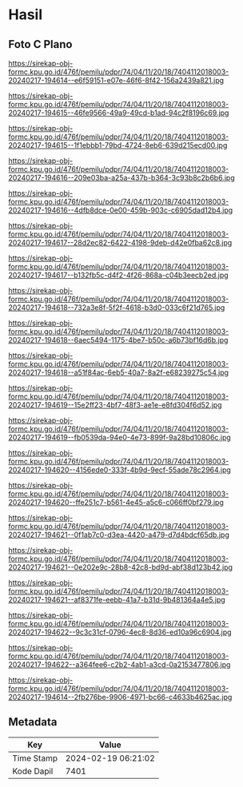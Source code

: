 # Hasil

## Foto C Plano

https://sirekap-obj-formc.kpu.go.id/476f/pemilu/pdpr/74/04/11/20/18/7404112018003-20240217-194614--e6f59151-e07e-46f6-8f42-156a2439a821.jpg

https://sirekap-obj-formc.kpu.go.id/476f/pemilu/pdpr/74/04/11/20/18/7404112018003-20240217-194615--46fe9566-49a9-49cd-b1ad-94c2f8196c69.jpg

https://sirekap-obj-formc.kpu.go.id/476f/pemilu/pdpr/74/04/11/20/18/7404112018003-20240217-194615--1f1ebbb1-79bd-4724-8eb6-639d215ecd00.jpg

https://sirekap-obj-formc.kpu.go.id/476f/pemilu/pdpr/74/04/11/20/18/7404112018003-20240217-194616--209e03ba-a25a-437b-b364-3c93b8c2b6b6.jpg

https://sirekap-obj-formc.kpu.go.id/476f/pemilu/pdpr/74/04/11/20/18/7404112018003-20240217-194616--4dfb8dce-0e00-459b-903c-c6905dad12b4.jpg

https://sirekap-obj-formc.kpu.go.id/476f/pemilu/pdpr/74/04/11/20/18/7404112018003-20240217-194617--28d2ec82-6422-4198-9deb-d42e0fba62c8.jpg

https://sirekap-obj-formc.kpu.go.id/476f/pemilu/pdpr/74/04/11/20/18/7404112018003-20240217-194617--b132fb5c-d4f2-4f26-868a-c04b3eecb2ed.jpg

https://sirekap-obj-formc.kpu.go.id/476f/pemilu/pdpr/74/04/11/20/18/7404112018003-20240217-194618--732a3e8f-5f2f-4618-b3d0-033c6f21d765.jpg

https://sirekap-obj-formc.kpu.go.id/476f/pemilu/pdpr/74/04/11/20/18/7404112018003-20240217-194618--6aec5494-1175-4be7-b50c-a6b73bf16d6b.jpg

https://sirekap-obj-formc.kpu.go.id/476f/pemilu/pdpr/74/04/11/20/18/7404112018003-20240217-194618--a51f84ac-6eb5-40a7-8a2f-e68239275c54.jpg

https://sirekap-obj-formc.kpu.go.id/476f/pemilu/pdpr/74/04/11/20/18/7404112018003-20240217-194619--15e2ff23-4bf7-48f3-ae1e-e8fd304f6d52.jpg

https://sirekap-obj-formc.kpu.go.id/476f/pemilu/pdpr/74/04/11/20/18/7404112018003-20240217-194619--fb0539da-94e0-4e73-899f-9a28bd10806c.jpg

https://sirekap-obj-formc.kpu.go.id/476f/pemilu/pdpr/74/04/11/20/18/7404112018003-20240217-194620--4156ede0-333f-4b9d-9ecf-55ade78c2964.jpg

https://sirekap-obj-formc.kpu.go.id/476f/pemilu/pdpr/74/04/11/20/18/7404112018003-20240217-194620--ffe251c7-b561-4e45-a5c6-c066ff0bf279.jpg

https://sirekap-obj-formc.kpu.go.id/476f/pemilu/pdpr/74/04/11/20/18/7404112018003-20240217-194621--0f1ab7c0-d3ea-4420-a479-d7d4bdcf65db.jpg

https://sirekap-obj-formc.kpu.go.id/476f/pemilu/pdpr/74/04/11/20/18/7404112018003-20240217-194621--0e202e9c-28b8-42c8-bd9d-abf38d123b42.jpg

https://sirekap-obj-formc.kpu.go.id/476f/pemilu/pdpr/74/04/11/20/18/7404112018003-20240217-194621--af8371fe-eebb-41a7-b31d-9b481364a4e5.jpg

https://sirekap-obj-formc.kpu.go.id/476f/pemilu/pdpr/74/04/11/20/18/7404112018003-20240217-194622--9c3c31cf-0796-4ec8-8d36-ed10a96c6904.jpg

https://sirekap-obj-formc.kpu.go.id/476f/pemilu/pdpr/74/04/11/20/18/7404112018003-20240217-194622--a364fee6-c2b2-4ab1-a3cd-0a2153477806.jpg

https://sirekap-obj-formc.kpu.go.id/476f/pemilu/pdpr/74/04/11/20/18/7404112018003-20240217-194614--2fb276be-9906-4971-bc66-c4633b4625ac.jpg


## Metadata

| Key        | Value               |
| ---------- | ------------------- |
| Time Stamp | 2024-02-19 06:21:02 |
| Kode Dapil | 7401                |



